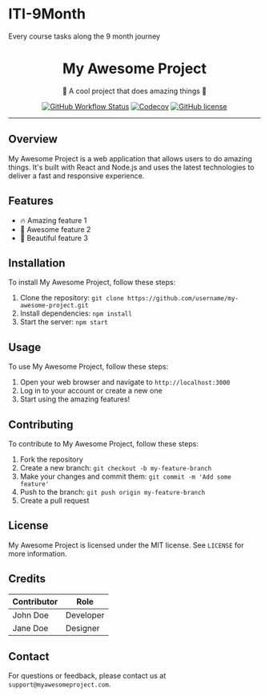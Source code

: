 # ITI-9Month
 Every course tasks along the 9 month journey


<h1 align="center">My Awesome Project</h1>

<p align="center">
  🌟 A cool project that does amazing things 🌟
</p>

<p align="center">
  <a href="https://github.com/username/my-awesome-project/actions"><img alt="GitHub Workflow Status" src="https://img.shields.io/github/workflow/status/username/my-awesome-project/CI"></a>
  <a href="https://codecov.io/gh/username/my-awesome-project"><img alt="Codecov" src="https://img.shields.io/codecov/c/github/username/my-awesome-project"></a>
  <a href="https://github.com/username/my-awesome-project/blob/master/LICENSE"><img alt="GitHub license" src="https://img.shields.io/github/license/username/my-awesome-project"></a>
</p>

---

## Overview

My Awesome Project is a web application that allows users to do amazing things. It's built with React and Node.js and uses the latest technologies to deliver a fast and responsive experience.

## Features

- 🔥 Amazing feature 1
- 🚀 Awesome feature 2
- 🌈 Beautiful feature 3

## Installation

To install My Awesome Project, follow these steps:

1. Clone the repository: `git clone https://github.com/username/my-awesome-project.git`
2. Install dependencies: `npm install`
3. Start the server: `npm start`

## Usage

To use My Awesome Project, follow these steps:

1. Open your web browser and navigate to `http://localhost:3000`
2. Log in to your account or create a new one
3. Start using the amazing features!

## Contributing

To contribute to My Awesome Project, follow these steps:

1. Fork the repository
2. Create a new branch: `git checkout -b my-feature-branch`
3. Make your changes and commit them: `git commit -m 'Add some feature'`
4. Push to the branch: `git push origin my-feature-branch`
5. Create a pull request

## License

My Awesome Project is licensed under the MIT license. See `LICENSE` for more information.

## Credits

| Contributor | Role |
|-------------|------|
| John Doe    | Developer |
| Jane Doe    | Designer |

## Contact

For questions or feedback, please contact us at `support@myawesomeproject.com`.

<p align="center
